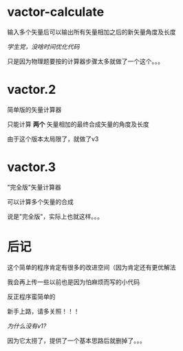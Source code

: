 # vactor-calculate
输入多个矢量后可以输出所有矢量相加之后的新矢量角度及长度

_学生党，没啥时间优化代码_

只是因为物理题要按的计算器步骤太多就做了一个这个。。。

# vactor.2
简单版的矢量计算器

只能计算 **两个** 矢量相加的最终合成矢量的角度及长度

由于这个版本太局限了，就做了v3

# vactor.3
"完全版"矢量计算器

可以计算多个矢量的合成

说是"完全版"，实际上也就这样。。。

# 后记
这个简单的程序肯定有很多的改进空间（因为肯定还有更优解法

我会再上传一些以前也是因为怕麻烦而写的小代码

反正程序蛮简单的

新手上路，请多关照！！！

_为什么没有v1?_

因为它太捞了，提供了一个基本思路后就删掉了。。。
